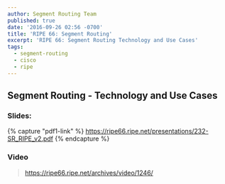 ```yaml
---
author: Segment Routing Team
published: true
date: '2016-09-26 02:56 -0700'
title: 'RIPE 66: Segment Routing'
excerpt: 'RIPE 66: Segment Routing Technology and Use Cases'
tags:
  - segment-routing
  - cisco
  - ripe
---
```


## Segment Routing - Technology and Use Cases

### Slides:  

{% capture "pdf1-link" %}
https://ripe66.ripe.net/presentations/232-SR_RIPE_v2.pdf
{% endcapture %}

<div id="pdf1"></div>
<script>
        PDFObject.embed("{{ pdf1-link }}",
                        "#pdf1",
                        {height: "500px"});
</script>


### Video   

><https://ripe66.ripe.net/archives/video/1246/>